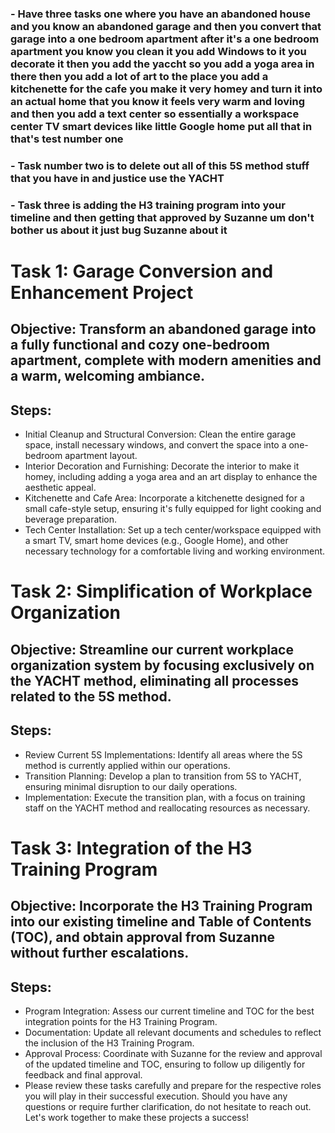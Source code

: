 
### - Have three tasks one where you have an abandoned house and you know an abandoned garage and then you convert that garage into a one bedroom apartment after it's a one bedroom apartment you know you clean it you add Windows to it you decorate it then you add the yaccht so you add a yoga area in there then you add a lot of art to the place you add a kitchenette for the cafe you make it very homey and turn it into an actual home that you know it feels very warm and loving and then you add a text center so essentially a workspace center TV smart devices like little Google home put all that in that's test number one


### - Task number two is to delete out all of this 5S method stuff that you have in and justice use the YACHT


### - Task three is adding the H3 training program into your timeline and then getting that approved by Suzanne um don't bother us about it just bug Suzanne about it

# Task 1: Garage Conversion and Enhancement Project
## Objective: Transform an abandoned garage into a fully functional and cozy one-bedroom apartment, complete with modern amenities and a warm, welcoming ambiance.
## Steps:
- Initial Cleanup and Structural Conversion: Clean the entire garage space, install necessary windows, and convert the space into a one-bedroom apartment layout.
- Interior Decoration and Furnishing: Decorate the interior to make it homey, including adding a yoga area and an art display to enhance the aesthetic appeal.
- Kitchenette and Cafe Area: Incorporate a kitchenette designed for a small cafe-style setup, ensuring it's fully equipped for light cooking and beverage preparation.
- Tech Center Installation: Set up a tech center/workspace equipped with a smart TV, smart home devices (e.g., Google Home), and other necessary technology for a comfortable living and working environment.

# Task 2: Simplification of Workplace Organization
## Objective: Streamline our current workplace organization system by focusing exclusively on the YACHT method, eliminating all processes related to the 5S method.
## Steps:
- Review Current 5S Implementations: Identify all areas where the 5S method is currently applied within our operations.
- Transition Planning: Develop a plan to transition from 5S to YACHT, ensuring minimal disruption to our daily operations.
- Implementation: Execute the transition plan, with a focus on training staff on the YACHT method and reallocating resources as necessary.

# Task 3: Integration of the H3 Training Program
## Objective: Incorporate the H3 Training Program into our existing timeline and Table of Contents (TOC), and obtain approval from Suzanne without further escalations.
## Steps:
- Program Integration: Assess our current timeline and TOC for the best integration points for the H3 Training Program.
- Documentation: Update all relevant documents and schedules to reflect the inclusion of the H3 Training Program.
- Approval Process: Coordinate with Suzanne for the review and approval of the updated timeline and TOC, ensuring to follow up diligently for feedback and final approval.
- Please review these tasks carefully and prepare for the respective roles you will play in their successful execution. Should you have any questions or require further clarification, do not hesitate to reach out.
Let's work together to make these projects a success!
